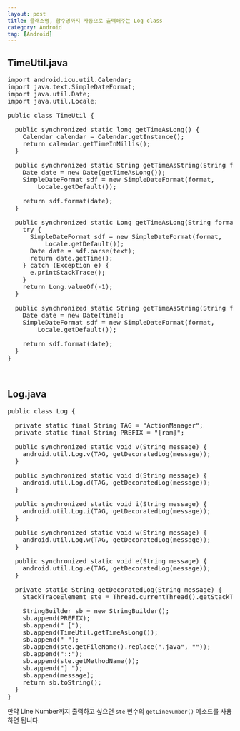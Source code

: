 ```yaml
---
layout: post
title: 클래스명, 함수명까지 자동으로 출력해주는 Log class
category: Android
tag: [Android]
---
```


## TimeUtil.java

<pre class="prettyprint">
import android.icu.util.Calendar;
import java.text.SimpleDateFormat;
import java.util.Date;
import java.util.Locale;

public class TimeUtil {

  public synchronized static long getTimeAsLong() {
    Calendar calendar = Calendar.getInstance();
    return calendar.getTimeInMillis();
  }

  public synchronized static String getTimeAsString(String format) {
    Date date = new Date(getTimeAsLong());
    SimpleDateFormat sdf = new SimpleDateFormat(format,
        Locale.getDefault());

    return sdf.format(date);
  }

  public synchronized static Long getTimeAsLong(String format, String text) {
    try {
      SimpleDateFormat sdf = new SimpleDateFormat(format,
          Locale.getDefault());
      Date date = sdf.parse(text);
      return date.getTime();
    } catch (Exception e) {
      e.printStackTrace();
    }
    return Long.valueOf(-1);
  }

  public synchronized static String getTimeAsString(String format, long time) {
    Date date = new Date(time);
    SimpleDateFormat sdf = new SimpleDateFormat(format,
        Locale.getDefault());

    return sdf.format(date);
  }
}
</pre>

<br>

## Log.java

<pre class="prettyprint">
public class Log {

  private static final String TAG = "ActionManager";
  private static final String PREFIX = "[ram]";

  public synchronized static void v(String message) {
    android.util.Log.v(TAG, getDecoratedLog(message));
  }

  public synchronized static void d(String message) {
    android.util.Log.d(TAG, getDecoratedLog(message));
  }

  public synchronized static void i(String message) {
    android.util.Log.i(TAG, getDecoratedLog(message));
  }

  public synchronized static void w(String message) {
    android.util.Log.w(TAG, getDecoratedLog(message));
  }

  public synchronized static void e(String message) {
    android.util.Log.e(TAG, getDecoratedLog(message));
  }

  private static String getDecoratedLog(String message) {
    StackTraceElement ste = Thread.currentThread().getStackTrace()[4];

    StringBuilder sb = new StringBuilder();
    sb.append(PREFIX);
    sb.append(" [");
    sb.append(TimeUtil.getTimeAsLong());
    sb.append(" ");
    sb.append(ste.getFileName().replace(".java", ""));
    sb.append("::");
    sb.append(ste.getMethodName());
    sb.append("] ");
    sb.append(message);
    return sb.toString();
  }
}
</pre>

만약 Line Number까지 출력하고 싶으면 `ste` 변수의 `getLineNumber()` 메소드를 사용하면 됩니다.